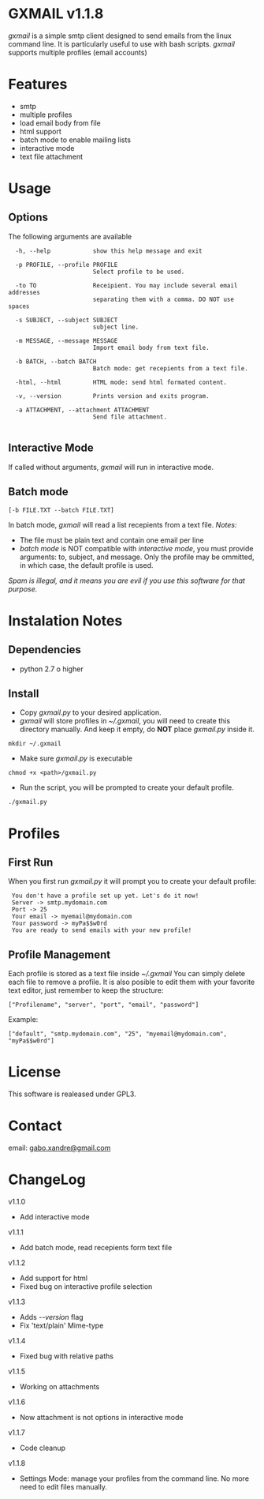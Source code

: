 # GXMAIL v1.1.8

*gxmail* is a simple smtp client designed to send emails from the linux command line.
It is particularly useful to use with bash scripts. 
*gxmail* supports multiple profiles (email accounts)

# Features
* smtp
* multiple profiles
* load email body from file
* html support
* batch mode to enable mailing lists
* interactive mode
* text file attachment


# Usage

## Options
The following arguments are available
```
  -h, --help            show this help message and exit

  -p PROFILE, --profile PROFILE
                        Select profile to be used.

  -to TO                Receipient. You may include several email addresses
                        separating them with a comma. DO NOT use spaces

  -s SUBJECT, --subject SUBJECT
                        subject line.

  -m MESSAGE, --message MESSAGE
                        Import email body from text file.

  -b BATCH, --batch BATCH
                        Batch mode: get recepients from a text file.

  -html, --html         HTML mode: send html formated content.

  -v, --version         Prints version and exits program.
  
  -a ATTACHMENT, --attachment ATTACHMENT
                        Send file attachment.
                        
```

## Interactive Mode

If called without arguments, *gxmail* will run in interactive mode.

## Batch mode 

    [-b FILE.TXT --batch FILE.TXT]
In batch mode, *gxmail* will read a list recepients from a text file.
*Notes:*
* The file must be plain text and contain one email per line
* *batch mode* is NOT compatible with *interactive mode*, you must provide arguments: to, subject, and message. Only the profile may be ommitted, in which case, the default profile is used.

*Spam is illegal, and it means you are evil if you use this software for that purpose.*

# Instalation Notes
## Dependencies
* python 2.7 o higher

## Install

* Copy *gxmail.py* to your desired application.
* *gxmail* will store profiles in *~/.gxmail*, you will need to create this directory manually. And keep it empty, do **NOT** place *gxmail.py* inside it.

```
mkdir ~/.gxmail
```

* Make sure *gxmail.py* is executable

```
chmod +x <path>/gxmail.py
```

* Run the script, you will be prompted to create your default profile.

```
./gxmail.py
```

# Profiles

## First Run
When you first run *gxmail.py* it will prompt you to create your default profile:
```
 You don't have a profile set up yet. Let's do it now!
 Server -> smtp.mydomain.com
 Port -> 25
 Your email -> myemail@mydomain.com
 Your password -> myPa$$w0rd
 You are ready to send emails with your new profile!
```
## Profile Management
Each profile is stored as a text file inside *~/.gxmail*
You can simply delete each file to remove a profile.
It is also posible to edit them with your favorite text editor, just remember to keep the structure:

    ["Profilename", "server", "port", "email", "password"]

Example:

    ["default", "smtp.mydomain.com", "25", "myemail@mydomain.com", "myPa$$w0rd"]

# License

This software is realeased under GPL3.

# Contact

email: gabo.xandre@gmail.com

# ChangeLog
v1.1.0 
* Add interactive mode

v1.1.1 
* Add batch mode, read recepients form text file

v1.1.2 
* Add support for html
* Fixed bug on interactive profile selection

v1.1.3
* Adds *--version* flag
* Fix 'text/plain' Mime-type

v1.1.4
* Fixed bug with relative paths

v1.1.5
* Working on attachments

v1.1.6
* Now attachment is not options in interactive mode

v1.1.7
* Code cleanup

v1.1.8
* Settings Mode: manage your profiles from the command line. No more need to edit files manually.
